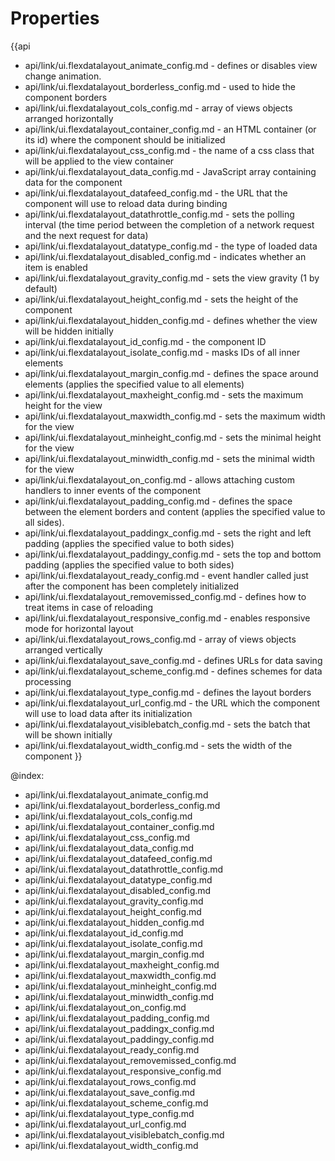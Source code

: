 Properties
==========

{{api
- api/link/ui.flexdatalayout_animate_config.md - defines or disables view change animation.
- api/link/ui.flexdatalayout_borderless_config.md - used to hide the component borders
- api/link/ui.flexdatalayout_cols_config.md - array of views objects arranged horizontally
- api/link/ui.flexdatalayout_container_config.md - an HTML container (or its id) where the component should be initialized
- api/link/ui.flexdatalayout_css_config.md - the name of a css class that will be applied to the view container
- api/link/ui.flexdatalayout_data_config.md - JavaScript array containing data for the component
- api/link/ui.flexdatalayout_datafeed_config.md - the URL that the component will use to reload data during binding
- api/link/ui.flexdatalayout_datathrottle_config.md - sets the polling interval (the time period between the completion of a network request and the next request for data)
- api/link/ui.flexdatalayout_datatype_config.md - the type of loaded data
- api/link/ui.flexdatalayout_disabled_config.md - indicates whether an item is enabled
- api/link/ui.flexdatalayout_gravity_config.md - sets the view gravity (1 by default)
- api/link/ui.flexdatalayout_height_config.md - sets the height of the component
- api/link/ui.flexdatalayout_hidden_config.md - defines whether the view will be hidden initially
- api/link/ui.flexdatalayout_id_config.md - the component ID
- api/link/ui.flexdatalayout_isolate_config.md - masks IDs of all inner elements
- api/link/ui.flexdatalayout_margin_config.md - defines the space around elements (applies the specified value to all elements)
- api/link/ui.flexdatalayout_maxheight_config.md - sets the maximum height for the view
- api/link/ui.flexdatalayout_maxwidth_config.md - sets the maximum width for the view
- api/link/ui.flexdatalayout_minheight_config.md - sets the minimal height for the view
- api/link/ui.flexdatalayout_minwidth_config.md - sets the minimal width for the view
- api/link/ui.flexdatalayout_on_config.md - allows attaching custom handlers to inner events of the component
- api/link/ui.flexdatalayout_padding_config.md - defines the space between the element borders and content (applies the specified value to all sides).
- api/link/ui.flexdatalayout_paddingx_config.md - sets the right and left padding (applies the specified value to both sides)
- api/link/ui.flexdatalayout_paddingy_config.md - sets the top and bottom padding (applies the specified value to both sides)
- api/link/ui.flexdatalayout_ready_config.md - event handler called just after the component has been completely initialized
- api/link/ui.flexdatalayout_removemissed_config.md - defines how to treat items in case of reloading
- api/link/ui.flexdatalayout_responsive_config.md - enables responsive mode for horizontal layout
- api/link/ui.flexdatalayout_rows_config.md - array of views objects arranged vertically
- api/link/ui.flexdatalayout_save_config.md - defines URLs for data saving
- api/link/ui.flexdatalayout_scheme_config.md - defines schemes for data processing
- api/link/ui.flexdatalayout_type_config.md - defines the layout borders
- api/link/ui.flexdatalayout_url_config.md - the URL which the component will use to load data after its initialization
- api/link/ui.flexdatalayout_visiblebatch_config.md - sets the batch that will be shown initially
- api/link/ui.flexdatalayout_width_config.md - sets the width of the component
}}

@index:
- api/link/ui.flexdatalayout_animate_config.md
- api/link/ui.flexdatalayout_borderless_config.md
- api/link/ui.flexdatalayout_cols_config.md
- api/link/ui.flexdatalayout_container_config.md
- api/link/ui.flexdatalayout_css_config.md
- api/link/ui.flexdatalayout_data_config.md
- api/link/ui.flexdatalayout_datafeed_config.md
- api/link/ui.flexdatalayout_datathrottle_config.md
- api/link/ui.flexdatalayout_datatype_config.md
- api/link/ui.flexdatalayout_disabled_config.md
- api/link/ui.flexdatalayout_gravity_config.md
- api/link/ui.flexdatalayout_height_config.md
- api/link/ui.flexdatalayout_hidden_config.md
- api/link/ui.flexdatalayout_id_config.md
- api/link/ui.flexdatalayout_isolate_config.md
- api/link/ui.flexdatalayout_margin_config.md
- api/link/ui.flexdatalayout_maxheight_config.md
- api/link/ui.flexdatalayout_maxwidth_config.md
- api/link/ui.flexdatalayout_minheight_config.md
- api/link/ui.flexdatalayout_minwidth_config.md
- api/link/ui.flexdatalayout_on_config.md
- api/link/ui.flexdatalayout_padding_config.md
- api/link/ui.flexdatalayout_paddingx_config.md
- api/link/ui.flexdatalayout_paddingy_config.md
- api/link/ui.flexdatalayout_ready_config.md
- api/link/ui.flexdatalayout_removemissed_config.md
- api/link/ui.flexdatalayout_responsive_config.md
- api/link/ui.flexdatalayout_rows_config.md
- api/link/ui.flexdatalayout_save_config.md
- api/link/ui.flexdatalayout_scheme_config.md
- api/link/ui.flexdatalayout_type_config.md
- api/link/ui.flexdatalayout_url_config.md
- api/link/ui.flexdatalayout_visiblebatch_config.md
- api/link/ui.flexdatalayout_width_config.md

